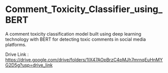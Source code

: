 # Comment_Toxicity_Classifier_using_BERT
A comment toxicity classification model built using deep learning technology with BERT for detecting toxic comments in social media platforms.

Drive Link : https://drive.google.com/drive/folders/1IX47AOpBrzC4pMJh7mrnqEuHnMYG2D5g?usp=drive_link
